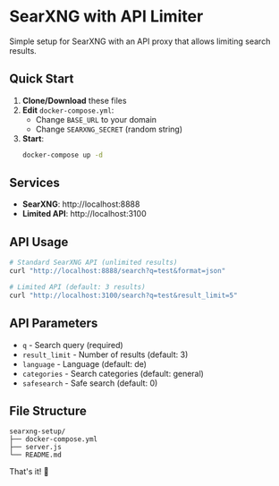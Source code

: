 # SearXNG with API Limiter

Simple setup for SearXNG with an API proxy that allows limiting search results.

## Quick Start

1. **Clone/Download** these files
2. **Edit** `docker-compose.yml`:
   - Change `BASE_URL` to your domain
   - Change `SEARXNG_SECRET` (random string)
3. **Start**:
   ```bash
   docker-compose up -d
   ```

## Services

- **SearXNG**: http://localhost:8888
- **Limited API**: http://localhost:3100

## API Usage

```bash
# Standard SearXNG API (unlimited results)
curl "http://localhost:8888/search?q=test&format=json"

# Limited API (default: 3 results)
curl "http://localhost:3100/search?q=test&result_limit=5"
```

## API Parameters

- `q` - Search query (required)
- `result_limit` - Number of results (default: 3)
- `language` - Language (default: de)
- `categories` - Search categories (default: general)
- `safesearch` - Safe search (default: 0)

## File Structure

```
searxng-setup/
├── docker-compose.yml
├── server.js
└── README.md
```

That's it! 🚀